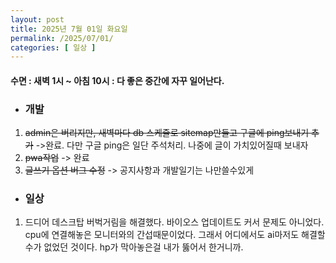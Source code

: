 ```yaml
---
layout: post
title: 2025년 7월 01일 화요일
permalink: /2025/07/01/
categories: [ 일상 ]
---
```

#### 수면 : 새벽 1시 ~ 아침 10시 : 다 좋은 중간에 자꾸 일어난다.
* ### 개발
1. ~~admin은 버리지만, 새벽마다 db 스케쥴로 sitemap만들고 구글에 ping보내기 추가~~  ->완료. 다만 구글 ping은 일단 주석처리. 나중에 글이 가치있어질때 보내자
2. ~~pwa작업~~ -> 완료
3. ~~글쓰기 옵션 버그 수정~~ -> 공지사항과 개발일기는 나만쓸수있게

* ### 일상
1. 드디어 데스크탑 버벅거림을 해결했다. 바이오스 업데이트도 커서 문제도 아니었다. cpu에 연결해놓은 모니터와의 간섭때문이었다. 그래서 어디에서도 ai마저도 해결할수가 없었던 것이다. hp가 막아놓은걸 내가 뚫어서 한거니까.
